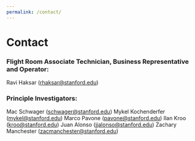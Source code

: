 ```yaml
---
permalink: /contact/
---
```


# Contact

### Flight Room Associate Technician, Business Representative and Operator: 

Ravi Haksar (rhaksar@stanford.edu)

### Principle Investigators:

Mac Schwager (schwager@stanford.edu)
Mykel Kochenderfer (mykel@stanford.edu)
Marco Pavone (pavone@stanford.edu)
Ilan Kroo (kroo@stanford.edu)
Juan Alonso (jjalonso@stanford.edu)
Zachary Manchester (zacmanchester@stanford.edu)